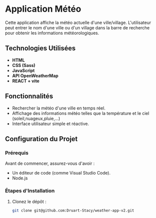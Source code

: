 # Application Météo

Cette application affiche la météo actuelle d'une ville/village. L'utilisateur peut entrer le nom d'une ville ou d'un village dans la barre de recherche pour obtenir les informations météorologiques.

## Technologies Utilisées

- **HTML**
- **CSS (Sass)**
- **JavaScript**
- **API OpenWeatherMap**
- **REACT + vite**

## Fonctionnalités

- Rechercher la météo d'une ville en temps réel.
- Affichage des informations météo telles que la température et le ciel (soleil,nuageux,pluie,...)
- Interface utilisateur simple et réactive.

## Configuration du Projet

### Prérequis

Avant de commencer, assurez-vous d'avoir :

- Un éditeur de code (comme Visual Studio Code).
- Node.js 

### Étapes d'Installation

1. Clonez le dépôt :

   ```bash
   git clone git@github.com:Druart-Stacy/weather-app-v2.git

